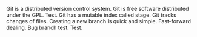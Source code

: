 Git is a distributed version control system.
Git is free software distributed under the GPL. Test.
Git has a mutable index called stage.
Git tracks changes of files.
Creating a new branch is quick and simple.
Fast-forward dealing.
Bug branch test.
Test.
